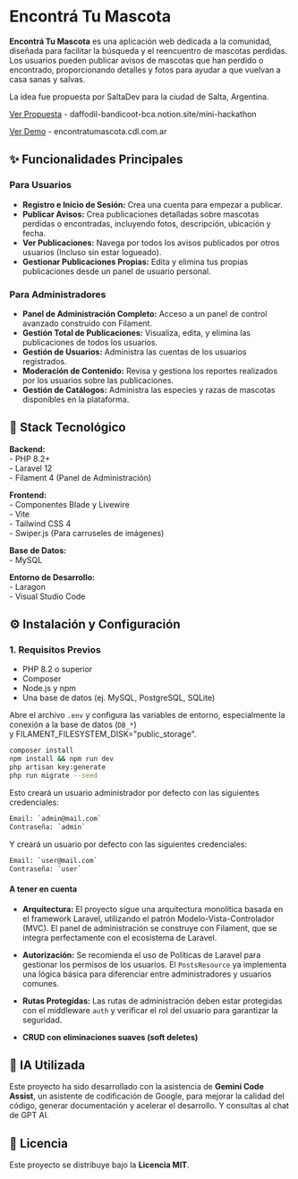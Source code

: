 # Encontrá Tu Mascota

**Encontrá Tu Mascota** es una aplicación web dedicada a la comunidad, diseñada para facilitar la búsqueda y el reencuentro de mascotas perdidas. Los usuarios pueden publicar avisos de mascotas que han perdido o encontrado, proporcionando detalles y fotos para ayudar a que vuelvan a casa sanas y salvas.  

La idea fue propuesta por SaltaDev para la ciudad de Salta, Argentina.  

[Ver Propuesta](https://daffodil-bandicoot-bca.notion.site/mini-hackathon) - daffodil-bandicoot-bca.notion.site/mini-hackathon  

[Ver Demo](https://encontratumascota.cdl.com.ar/) - encontratumascota.cdl.com.ar  

## ✨ Funcionalidades Principales

### Para Usuarios

* **Registro e Inicio de Sesión:** Crea una cuenta para empezar a publicar.  
* **Publicar Avisos:** Crea publicaciones detalladas sobre mascotas perdidas o encontradas, incluyendo fotos, descripción, ubicación y fecha.  
* **Ver Publicaciones:** Navega por todos los avisos publicados por otros usuarios (Incluso sin estar logueado).  
* **Gestionar Publicaciones Propias:** Edita y elimina tus propias publicaciones desde un panel de usuario personal.  

### Para Administradores

* **Panel de Administración Completo:** Acceso a un panel de control avanzado construido con Filament.  
* **Gestión Total de Publicaciones:** Visualiza, edita, y elimina las publicaciones de todos los usuarios.  
* **Gestión de Usuarios:** Administra las cuentas de los usuarios registrados.  
* **Moderación de Contenido:** Revisa y gestiona los reportes realizados por los usuarios sobre las publicaciones.  
* **Gestión de Catálogos:** Administra las especies y razas de mascotas disponibles en la plataforma.  

## 🚀 Stack Tecnológico

**Backend:**  
    - PHP 8.2+  
    - Laravel 12  
    - Filament 4 (Panel de Administración)  

**Frontend:**  
    - Componentes Blade y Livewire  
    - Vite  
    - Tailwind CSS 4  
    - Swiper.js (Para carruseles de imágenes)  

**Base de Datos:**  
    - MySQL  

**Entorno de Desarrollo:**  
    - Laragon  
    - Visual Studio Code  

## ⚙️ Instalación y Configuración

### 1. Requisitos Previos

* PHP 8.2 o superior  
* Composer  
* Node.js y npm  
* Una base de datos (ej. MySQL, PostgreSQL, SQLite)  

Abre el archivo `.env` y configura las variables de entorno, especialmente la conexión a la base de datos (`DB_*`)  
y FILAMENT_FILESYSTEM_DISK="public_storage".  

```bash
composer install 
npm install && npm run dev
php artisan key:generate
php run migrate --seed
```

Esto creará un usuario administrador por defecto con las siguientes credenciales:  

```bash
Email: `admin@mail.com`  
Contraseña: `admin`  
```

Y creará un usuario por defecto con las siguientes credenciales:  

```bash
Email: `user@mail.com`  
Contraseña: `user`  
```

#### A tener en cuenta  

* **Arquitectura:** El proyecto sigue una arquitectura monolítica basada en el framework Laravel, utilizando el patrón Modelo-Vista-Controlador (MVC). El panel de administración se construye con Filament, que se integra perfectamente con el ecosistema de Laravel.  

* **Autorización:** Se recomienda el uso de Políticas de Laravel para gestionar los permisos de los usuarios. El `PostsResource` ya implementa una lógica básica para diferenciar entre administradores y usuarios comunes.  

* **Rutas Protegidas:** Las rutas de administración deben estar protegidas con el middleware `auth` y verificar el rol del usuario para garantizar la seguridad.  

* **CRUD con eliminaciones suaves (soft deletes)**  

## 🤖 IA Utilizada

Este proyecto ha sido desarrollado con la asistencia de **Gemini Code Assist**, un asistente de codificación de Google, para mejorar la calidad del código, generar documentación y acelerar el desarrollo. Y consultas al chat de GPT AI.  

## 📄 Licencia

Este proyecto se distribuye bajo la **Licencia MIT**.  
